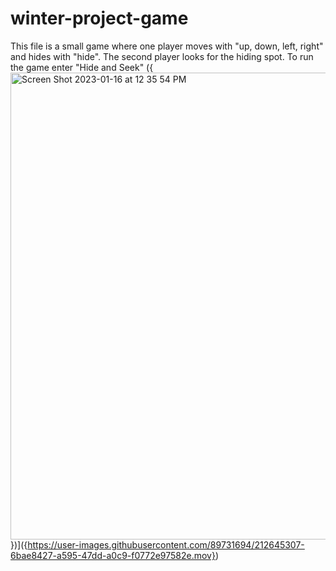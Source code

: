 # winter-project-game
This file is a small game where one player moves with "up, down, left, right" and hides with "hide". The second player looks for the hiding spot. To run the game enter "Hide and Seek"
({<img width="747" alt="Screen Shot 2023-01-16 at 12 35 54 PM" src="https://user-images.githubusercontent.com/89731694/212645755-9ef2e462-644a-42f9-8a61-7e1577742d6d.png">})]({https://user-images.githubusercontent.com/89731694/212645307-6bae8427-a595-47dd-a0c9-f0772e97582e.mov})




